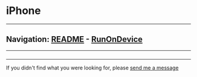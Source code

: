 # iPhone


---
Navigation: [README](README.md) - [RunOnDevice](RunOnDevice.md)
---







---


### 








### 











---

If you didn't find what you were looking for, please [send me a message](mailto:contact+help@haptrix.com)